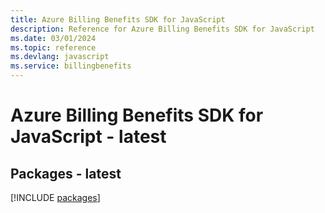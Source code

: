 ```yaml
---
title: Azure Billing Benefits SDK for JavaScript
description: Reference for Azure Billing Benefits SDK for JavaScript
ms.date: 03/01/2024
ms.topic: reference
ms.devlang: javascript
ms.service: billingbenefits
---
```

# Azure Billing Benefits SDK for JavaScript - latest
## Packages - latest
[!INCLUDE [packages](billing-benefits-index.md)]